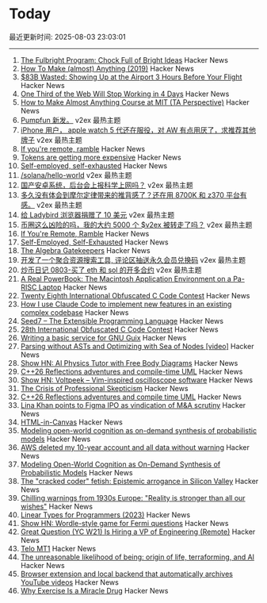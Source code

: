 # Today

最近更新时间: 2025-08-03 23:03:01

--- 
1. [The Fulbright Program: Chock Full of Bright Ideas](https://bastian.rieck.me/blog/2025/fulbright/) Hacker News
2. [How To Make (almost) Anything (2019)](https://fab.cba.mit.edu/classes/863.19/CBA/people/dsculley/index.html) Hacker News
3. [$83B Wasted: Showing Up at the Airport 3 Hours Before Your Flight](https://viewfromthewing.com/83-billion-wasted-showing-up-at-the-airport-3-hours-before-your-flight-is-a-system-failure-no-ones-trying-to-fix/) Hacker News
4. [One Third of the Web Will Stop Working in 4 Days](https://lowendbox.com/blog/one-third-of-the-web-will-stop-working-in-4-days-massive-scale-cdn-compromise-starts-wednesday/) Hacker News
5. [How to Make Almost Anything Course at MIT (TA Perspective)](https://fab.cba.mit.edu/classes/863.19/CBA/people/dsculley/index.html) Hacker News
6. [Pumpfun 新发。](https://www.v2ex.com/t/1149622) v2ex 最热主题
7. [iPhone 用户， apple watch 5 代还在服役，对 AW 有点用厌了，求推荐其他牌子](https://www.v2ex.com/t/1149572) v2ex 最热主题
8. [If you're remote, ramble](https://stephango.com/ramblings) Hacker News
9. [Tokens are getting more expensive](https://ethanding.substack.com/p/ai-subscriptions-get-short-squeezed) Hacker News
10. [Self-employed, self-exhausted](https://theisolationjournals.substack.com/p/self-employed-self-exhausted) Hacker News
11. [/solana/hello-world](https://www.v2ex.com/t/1149587) v2ex 最热主题
12. [国产安卓系统，后台会上报科学上网吗？](https://www.v2ex.com/t/1149575) v2ex 最热主题
13. [多久没有体会到摩尔定律带来的推背感了？还在用 8700K 和 z370 平台有感。](https://www.v2ex.com/t/1149573) v2ex 最热主题
14. [给 Ladybird 浏览器捐赠了 10 美元](https://www.v2ex.com/t/1149550) v2ex 最热主题
15. [币圈这么凶险的吗，我的大约 5000 个 $v2ex 被转走了吗？](https://www.v2ex.com/t/1149540) v2ex 最热主题
16. [If You're Remote, Ramble](https://stephango.com/ramblings) Hacker News
17. [Self-Employed, Self-Exhausted](https://theisolationjournals.substack.com/p/self-employed-self-exhausted) Hacker News
18. [The Algebra Gatekeepers](https://www.educationprogress.org/p/the-algebra-gatekeepers) Hacker News
19. [开发了一个聚合资源搜索工具, 评论区抽送永久会员兑换码](https://www.v2ex.com/t/1149556) v2ex 最热主题
20. [炒币日记 0803-买了 eth 和 sol 的开多合约](https://www.v2ex.com/t/1149544) v2ex 最热主题
21. [A Real PowerBook: The Macintosh Application Environment on a Pa-RISC Laptop](http://oldvcr.blogspot.com/2025/08/a-real-powerbook-macintosh-application.html) Hacker News
22. [Twenty Eighth International Obfuscated C Code Contest](https://www.ioccc.org/2024/index.html) Hacker News
23. [How I use Claude Code to implement new features in an existing complex codebase](https://www.sabrina.dev/p/ultimate-ai-coding-guide-claude-code) Hacker News
24. [Seed7 – The Extensible Programming Language](https://seed7.net) Hacker News
25. [28th International Obfuscated C Code Contest](https://www.ioccc.org/2024/index.html) Hacker News
26. [Writing a basic service for GNU Guix](https://tannerhoelzel.com/gnu-shepherd-simple-service.html) Hacker News
27. [Parsing without ASTs and Optimizing with Sea of Nodes  [video]](https://www.youtube.com/watch?v=NxiKlnUtyio) Hacker News
28. [Show HN: AI Physics Tutor with Free Body Diagrams](https://www.physicsviewer.com/) Hacker News
29. [C++26 Reflections adventures and compile-time UML](https://www.reachablecode.com/2025/07/31/c26-reflections-adventures-compile-time-uml/) Hacker News
30. [Show HN: Voltpeek – Vim-inspired oscilloscope software](https://github.com/schuyler4/voltpeek) Hacker News
31. [The Crisis of Professional Skepticism](https://mitchhorowitz.substack.com/p/the-crisis-of-professional-skepticism) Hacker News
32. [C++26 Reflections adventures and compile time UML](https://www.reachablecode.com/2025/07/31/c26-reflections-adventures-compile-time-uml/) Hacker News
33. [Lina Khan points to Figma IPO as vindication of M&A scrutiny](https://techcrunch.com/2025/08/02/lina-khan-points-to-figma-ipo-as-vindication-for-ma-scrutiny/) Hacker News
34. [HTML-in-Canvas](https://github.com/WICG/html-in-canvas) Hacker News
35. [Modeling open-world cognition as on-demand synthesis of probabilistic models](https://arxiv.org/abs/2507.12547) Hacker News
36. [AWS deleted my 10-year account and all data without warning](https://www.seuros.com/blog/aws-deleted-my-10-year-account-without-warning/) Hacker News
37. [Modeling Open-World Cognition as On-Demand Synthesis of Probabilistic Models](https://arxiv.org/abs/2507.12547) Hacker News
38. [The "cracked coder" fetish: Epistemic arrogance in Silicon Valley](https://maxread.substack.com/p/the-cracked-coder-fetish) Hacker News
39. [Chilling warnings from 1930s Europe: "Reality is stronger than all our wishes"](https://www.doomsdayscenario.co/p/fleeing-one-step-ahead-of-fascism-fbcf5ac4661dca77) Hacker News
40. [Linear Types for Programmers (2023)](https://twey.io/for-programmers/linear-types/) Hacker News
41. [Show HN: Wordle-style game for Fermi questions](https://www.fermiquestions.org/) Hacker News
42. [Great Question (YC W21) Is Hiring a VP of Engineering (Remote)](https://www.ycombinator.com/companies/great-question/jobs/ONBQUqe-vp-of-engineering) Hacker News
43. [Telo MT1](https://www.telotrucks.com/) Hacker News
44. [The unreasonable likelihood of being: origin of life, terraforming, and AI](https://arxiv.org/abs/2507.18545) Hacker News
45. [Browser extension and local backend that automatically archives YouTube videos](https://github.com/andrewarrow/starchive) Hacker News
46. [Why Exercise Is a Miracle Drug](https://www.derekthompson.org/p/the-sunday-morning-post-why-exercise) Hacker News
